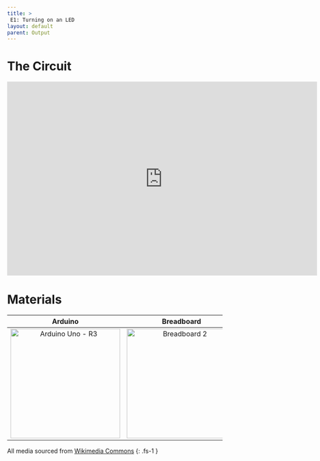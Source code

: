 ```yaml
---
title: >
 E1: Turning on an LED
layout: default
parent: Output
---
```

# The Circuit

<iframe width="725" height="453" src="https://www.tinkercad.com/embed/dUFh1mcgHkJ?editbtn=1" frameborder="0" marginwidth="0" marginheight="0" scrolling="no"></iframe>

# Materials

| Arduino | Breadboard | LED | Resistor |
|:-----:|:-----:|:-----:|:-----:|
| <a title="SparkFun Electronics from Boulder, USA, CC BY 2.0 &lt;https://creativecommons.org/licenses/by/2.0&gt;, via Wikimedia Commons" href="https://commons.wikimedia.org/wiki/File:Arduino_Uno_-_R3.jpg"><img width="256" alt="Arduino Uno - R3" src="https://upload.wikimedia.org/wikipedia/commons/3/38/Arduino_Uno_-_R3.jpg"></a> | <a title="Maskaravivek, CC BY-SA 4.0 &lt;https://creativecommons.org/licenses/by-sa/4.0&gt;, via Wikimedia Commons" href="https://commons.wikimedia.org/wiki/File:Breadboard_2.png"><img width="256" alt="Breadboard 2" src="https://upload.wikimedia.org/wikipedia/commons/thumb/f/f2/Breadboard_2.png/256px-Breadboard_2.png"></a> | ![LED]({{ site.baseurl }}/assets/images/LED.png) | <a title="User:Evan-Amos, Public domain, via Wikimedia Commons" href="https://commons.wikimedia.org/wiki/File:Electronic-Axial-Lead-Resistors-Array.png"><img width="256" alt="Electronic-Axial-Lead-Resistors-Array" src="https://upload.wikimedia.org/wikipedia/commons/thumb/c/ce/Electronic-Axial-Lead-Resistors-Array.png/256px-Electronic-Axial-Lead-Resistors-Array.png"></a> |

All media sourced from [Wikimedia Commons](https://commons.wikimedia.org/wiki/Main_Page)
{: .fs-1 }